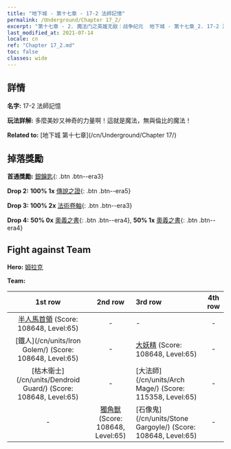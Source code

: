 ```yaml
---
title: "地下城 - 第十七章 - 17-2 法師記憶"
permalink: /Underground/Chapter 17_2/
excerpt: "第十七章 - 2. 魔法门之英雄无敌：战争纪元  地下城 - 第十七章_2. 17-2 法師記憶"
last_modified_at: 2021-07-14
locale: cn
ref: "Chapter 17_2.md"
toc: false
classes: wide
---
```


## 詳情

 **名字:** 17-2 法師記憶

 **玩法詳解:**       多麼美妙又神奇的力量啊！這就是魔法，無與倫比的魔法！

 **Related to:** [地下城 第十七章](/cn/Underground/Chapter 17/)

## 掉落獎勵

 **首通獎勵:** [銀鑰匙](/cn/Items/con_693/){: .btn .btn--era3}

 **Drop 2:** **100% 1x** [傳說之證](/cn/Items/mat_67/){: .btn .btn--era5}

 **Drop 3:** **100% 2x** [法術卷軸](/cn/Items/con_694/){: .btn .btn--era3}

 **Drop 4:** **50% 0x** [奧義之書](/cn/Items/mat_60/){: .btn .btn--era4}, **50% 1x** [奧義之書](/cn/Items/mat_60/){: .btn .btn--era4}


## Fight against Team
 **Hero:** [姆拉克](/cn/heroes/Mullich/)

 **Team:**


  | 1st row | 2nd row | 3rd row | 4th row |
  |:----:|:----:|:----|:----:|
  | [半人馬首領](/cn/units/Centaur/) (Score: 108648, Level:65)  | - | - | - |
  | [鐵人](/cn/units/Iron Golem/) (Score: 108648, Level:65)  | - | [大妖精](/cn/units/Gremlin/) (Score: 108648, Level:65)  | - |
  | [枯木衛士](/cn/units/Dendroid Guard/) (Score: 108648, Level:65)  | - | [大法師](/cn/units/Arch Mage/) (Score: 115358, Level:65)  | - |
  | - | [獨角獸](/cn/units/Unicorn/) (Score: 108648, Level:65)  | [石像鬼](/cn/units/Stone Gargoyle/) (Score: 108648, Level:65)  | - |



